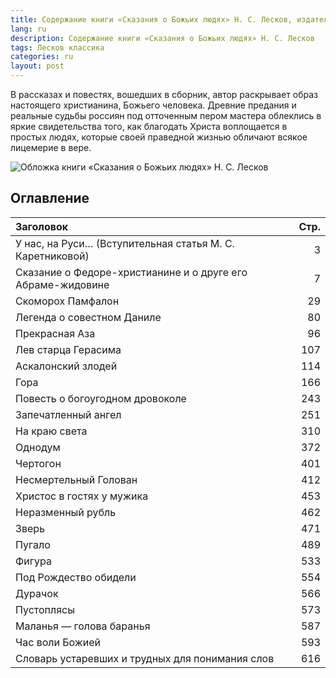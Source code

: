 ```yaml
---
title: Содержание книги «Сказания о Божьих людях» Н. С. Лесков, издательство «Библия для всех», 2001 г., ISBN 5-7454-0624-0
lang: ru
description: Содержание книги «Сказания о Божьих людях» Н. С. Лесков
tags: Лесков классика
categories: ru
layout: post
---
```


В рассказах и повестях, вошедших в сборник, автор раскрывает образ настоящего христианина, Божьего человека.
Древние предания и реальные судьбы россиян под отточенным пером мастера облеклись в яркие свидетельства того,
как благодать Христа воплощается в простых людях, которые своей праведной жизнью обличают всякое лицемерие в вере.

![Обложка книги «Сказания о Божьих людях» Н. С. Лесков](https://mmedia.ozone.ru/multimedia/1018718246.jpg)

## Оглавление

 Заголовок                                                  | Стр. 
:-----------------------------------------------------------|----:
 У нас, на Руси… (Вступительная статья М. С. Каретниковой)  | 3    
 Сказание о Федоре-христианине и о друге его Абраме-жидовине| 7   
 Скоморох Памфалон                                          | 29   
 Легенда о совестном Даниле                                 | 80   
 Прекрасная Аза                                             | 96  
 Лев старца Герасима                                        | 107  
 Аскалонский злодей                                         | 114  
 Гора                                                       | 166  
 Повесть о богоугодном дровоколе                            | 243  
 Запечатленный ангел                                        | 251  
 На краю света                                              | 310   
 Однодум                                                    | 372 
 Чертогон                                                   | 401  
 Несмертельный Голован                                      | 412  
 Христос в гостях у мужика                                  | 453 
 Неразменный рубль                                          | 462  
 Зверь                                                      | 471  
 Пугало                                                     | 489  
 Фигура                                                     | 533  
 Под Рождество обидели                                      | 554  
 Дурачок                                                    | 566  
 Пустоплясы                                                 | 573  
 Маланья — голова баранья                                   | 587   
 Час воли Божией                                            | 593   
 Словарь устаревших и трудных для понимания слов            | 616  
